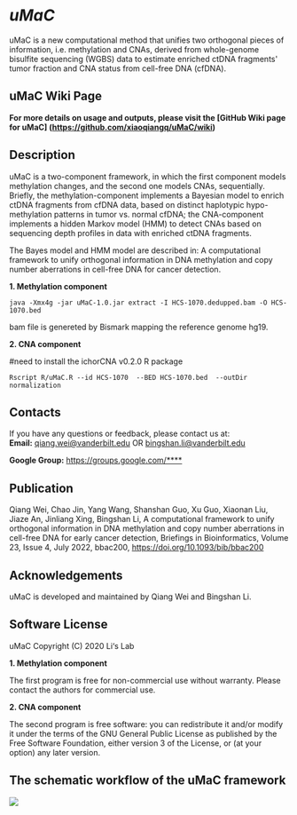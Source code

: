 # *uMaC*
uMaC is a new computational method that unifies two orthogonal pieces of information, i.e. methylation and CNAs, derived from whole-genome bisulfite sequencing (WGBS) data to estimate enriched ctDNA fragments' tumor fraction and CNA status from cell-free DNA (cfDNA).

## uMaC Wiki Page
**For more details on usage and outputs, please visit the [GitHub Wiki page for uMaC]
(https://github.com/xiaoqiangq/uMaC/wiki)**

## Description
uMaC is a two-component framework, in which the first component models methylation changes, and the second one models CNAs, sequentially. Briefly, the methylation-component implements a Bayesian model to enrich ctDNA fragments from cfDNA data, based on distinct haplotypic hypo-methylation patterns in tumor vs. normal cfDNA; the CNA-component implements a hidden Markov model (HMM) to detect CNAs based on sequencing depth profiles in data with enriched ctDNA fragments.

The Bayes model and HMM model are described in: A computational framework to unify orthogonal information in DNA methylation and copy number aberrations in cell-free DNA for cancer detection. 

**1. Methylation component**

    java -Xmx4g -jar uMaC-1.0.jar extract -I HCS-1070.dedupped.bam -O HCS-1070.bed 
    
bam file is genereted by Bismark mapping the reference genome hg19.    

**2. CNA component**

#need to install the ichorCNA v0.2.0 R package

    Rscript R/uMaC.R --id HCS-1070  --BED HCS-1070.bed  --outDir normalization

## Contacts
If you have any questions or feedback, please contact us at:  
**Email:** <qiang.wei@vanderbilt.edu>  OR  <bingshan.li@vanderbilt.edu>
           
**Google Group:** <https://groups.google.com/****>

## Publication
Qiang Wei, Chao Jin, Yang Wang, Shanshan Guo, Xu Guo, Xiaonan Liu, Jiaze An, Jinliang Xing, Bingshan Li, A computational framework to unify orthogonal information in DNA methylation and copy number aberrations in cell-free DNA for early cancer detection, Briefings in Bioinformatics, Volume 23, Issue 4, July 2022, bbac200, https://doi.org/10.1093/bib/bbac200

## Acknowledgements
uMaC is developed and maintained by Qiang Wei and Bingshan Li. 

## Software License
uMaC Copyright (C) 2020 Li‘s Lab

**1. Methylation component**

The first program is free for non-commercial use without warranty. Please contact the authors for commercial use.

**2. CNA component**

The second program is free software: you can redistribute it and/or modify it under the terms of the GNU General Public License as published by the Free Software Foundation, either version 3 of the License, or (at your option) any later version.

## The schematic workflow of the uMaC framework

![](https://github.com/xiaoqiangq/UMaC/blob/master/resource/figure1.workflow.jpg)

